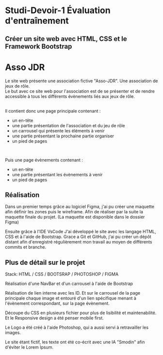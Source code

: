 # Studi-Devoir-1 Évaluation d'entraînement

## Créer un site web avec HTML, CSS et le Framework Bootstrap

# Asso JDR

Le site web présente une association fictive "Asso-JDR". Une association de jeux de rôle. <br>
Le but avec ce site web pour l'association est de se présenter et de rendre accessible à tous les différents évènements liés aux jeux de rôle. <br>
<br>

Il contient donc une page principale contenant :
 - un en-tête
 - une partie présentation de l'association et du jeu de rôle
 - un carrousel qui présente les éléments à venir
 - une partie présentant la prochaine partie organiser
 - un pied de pages
<br>

Puis une page évènements contenant :
 - un en-tête
 - une partie présentant les évènements à venir
 - un pied de pages

## Réalisation

Dans un premier temps grâce au logiciel Figma, j'ai pu créer une maquette afin définir les zones puis le wireframe. Afin de réaliser par la suite la maquette finale du projet.
(La maquette est disponible dans le dossier Figma)

Ensuite grâce à l'IDE VsCode J'ai développé le site avec les langage HTML, CSS et à l'aide de Bootstrap.
Grace a Git et GitHub, j'ai pu créer un dépôt distant afin d'enregistré régulièrement mon travail au moyen de différents commits et branche.

## Plus de détail sur le projet

Stack: HTML / CSS / BOOTSRAP / PHOTOSHOP / FIGMA

Réalisation d'une NavBar et d'un carrousel à l'aide de Bootstrap

Réalisation de lien interne avec les ID. Et sur le carrousel de la page principale chaque image et entouré d'un lien spécifique menant à l'évènement correspondant, sur la page évènement.

Découpe du CSS en plusieurs fichier pour plus de lisibilité et maintenabilité. Et le Responsive design a été penser mobile first.

Le Logo a été créé à l'aide Photoshop, qui a aussi servi à retravailler les images.

Le site étant fictif, les texte ont été co-écrit avec une IA "Smodin" afin d'éviter le Lorem Ipsum.
